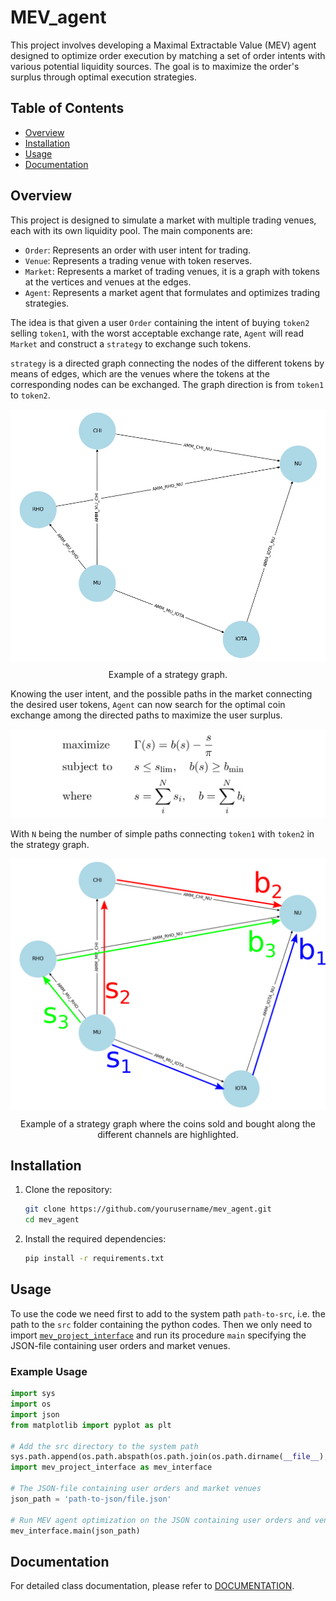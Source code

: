 # MEV_agent
This project involves developing a Maximal Extractable Value (MEV) agent designed to optimize order execution by matching a set of order intents with various potential liquidity sources. The goal is to maximize the order's surplus through optimal execution strategies.

## Table of Contents

- [Overview](#overview)
- [Installation](#installation)
- [Usage](#usage)
- [Documentation](#documentation)

## Overview

This project is designed to simulate a market with multiple trading venues, each with its own liquidity pool. The main components are:
- `Order`: Represents an order with user intent for trading.
- `Venue`: Represents a trading venue with token reserves.
- `Market`: Represents a market of trading venues, it is a graph with tokens at the vertices and venues at the edges.
- `Agent`: Represents a market agent that formulates and optimizes trading strategies.

The idea is that given a user `Order` containing the intent of buying `token2` selling `token1`, with the worst acceptable exchange rate, `Agent` will read `Market` and construct a `strategy` to exchange such tokens.

`strategy` is a directed graph connecting the nodes of the different tokens by means of edges, which are the venues where the tokens at the corresponding nodes can be exchanged. 
The graph direction is from `token1` to `token2`.

<div align="center">
  <img src="docs/images/example_strategy.png" alt="Diagram">
  <p style="margin-top: 10px;">Example of a strategy graph.</p>
</div>


Knowing the user intent, and the possible paths in the market connecting the desired user tokens, `Agent` can now search for the optimal coin exchange among the directed paths to maximize the user surplus. 

![Equation](docs/images/surplus_maximization_equation.png)

With `N` being the number of simple paths connecting `token1` with `token2` in the strategy graph. 

<div align="center">
  <img src="docs/images/example_strategy-paths.png" alt="Diagram">
  <p style="margin-top: 10px;">Example of a strategy graph where the coins sold and bought along the different channels are highlighted.</p>
</div>

## Installation

1. Clone the repository:
    ```bash
    git clone https://github.com/yourusername/mev_agent.git
    cd mev_agent
    ```

2. Install the required dependencies:
    ```bash
    pip install -r requirements.txt
    ```

## Usage
To use the code we need first to add to the system path `path-to-src`, i.e. the path to the `src` folder containing the python codes.
Then we only need to import [`mev_project_interface`](docs/mev_project_interface.md) and run its procedure `main` specifying the JSON-file containing user orders and market venues.

### Example Usage

```python
import sys
import os
import json
from matplotlib import pyplot as plt

# Add the src directory to the system path
sys.path.append(os.path.abspath(os.path.join(os.path.dirname(__file__), 'path-to-src')))
import mev_project_interface as mev_interface

# The JSON-file containing user orders and market venues
json_path = 'path-to-json/file.json'

# Run MEV agent optimization on the JSON containing user orders and venues.
mev_interface.main(json_path)

```


## Documentation

For detailed class documentation, please refer to [DOCUMENTATION](docs/DOCUMENTATION.md).

